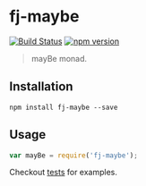 # fj-maybe

[![Build Status](https://travis-ci.org/fj-js/fj-maybe.svg)](https://travis-ci.org/fj-js/fj-maybe) [![npm version](https://badge.fury.io/js/fj-maybe.svg)](http://badge.fury.io/js/fj-maybe)
> mayBe monad.

## Installation

`npm install fj-maybe --save`

## Usage

```js
var mayBe = require('fj-maybe');
```

Checkout [tests](./test.es6) for examples.
